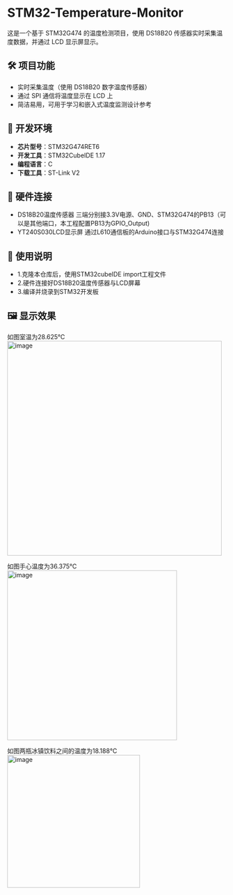 # STM32-Temperature-Monitor

这是一个基于 STM32G474 的温度检测项目，使用 DS18B20 传感器实时采集温度数据，并通过 LCD 显示屏显示。

 ## 🛠 项目功能

- 实时采集温度（使用 DS18B20 数字温度传感器）
- 通过 SPI 通信将温度显示在 LCD 上
- 简洁易用，可用于学习和嵌入式温度监测设计参考

 ## 🔧 开发环境

- **芯片型号**：STM32G474RET6
- **开发工具**：STM32CubeIDE 1.17
- **编程语言**：C
- **下载工具**：ST-Link V2

 ## 🔌 硬件连接
- DS18B20温度传感器 三端分别接3.3V电源、GND、STM32G474的PB13（可以是其他端口，本工程配置PB13为GPIO_Output)
- YT240S030LCD显示屏 通过L610通信板的Arduino接口与STM32G474连接

 ## 🚀 使用说明
- 1.克隆本仓库后，使用STM32cubeIDE import工程文件
- 2.硬件连接好DS18B20温度传感器与LCD屏幕
- 3.编译并烧录到STM32开发板
  
 ## 🖼 显示效果
 如图室温为28.625℃                              <img width="493" alt="image" src="https://github.com/user-attachments/assets/a5f8daa6-672f-49a2-8930-87f6fb03240e" />


如图手心温度为36.375℃                          <img width="390" alt="image" src="https://github.com/user-attachments/assets/3bab3572-3b81-497b-9cde-7e1843944ebf" />


如图两瓶冰镇饮料之间的温度为18.188℃             <img width="305" alt="image" src="https://github.com/user-attachments/assets/30379f50-7983-493f-98af-8a0c04b8f2f9" />

